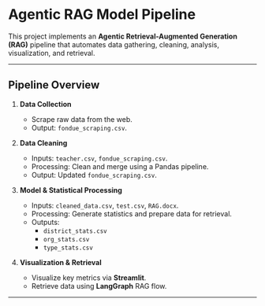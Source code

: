 # Agentic RAG Model Pipeline

This project implements an **Agentic Retrieval-Augmented Generation (RAG)** pipeline that automates data gathering, cleaning, analysis, visualization, and retrieval.

---

## Pipeline Overview

1. **Data Collection**
   - Scrape raw data from the web.
   - Output: `fondue_scraping.csv`.

2. **Data Cleaning**
   - Inputs: `teacher.csv`, `fondue_scraping.csv`.
   - Processing: Clean and merge using a Pandas pipeline.
   - Output: Updated `fondue_scraping.csv`.

3. **Model & Statistical Processing**
   - Inputs: `cleaned_data.csv`, `test.csv`, `RAG.docx`.
   - Processing: Generate statistics and prepare data for retrieval.
   - Outputs:
     - `district_stats.csv`
     - `org_stats.csv`
     - `type_stats.csv`

4. **Visualization & Retrieval**
   - Visualize key metrics via **Streamlit**.
   - Retrieve data using **LangGraph** RAG flow.

---
